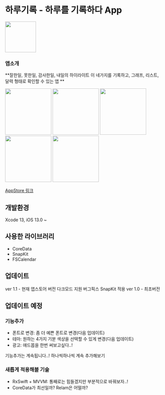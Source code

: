 # 하루기록 - 하루를 기록하다 App

<img src="https://user-images.githubusercontent.com/69573768/146582330-e1c11e41-df78-43db-89be-38fb42c7628e.png" width = "100">

### 앱소개

**잘한일, 못한일, 감사한일, 내일의 하이라이트 이 네가지를 기록하고, 
그래프, 리스트, 달력 형태로 확인할 수 있는 앱
**

<img src="https://user-images.githubusercontent.com/69573768/146583233-e7668699-011f-4b9f-b5b8-c1a0534e62bf.png" width = "150"> <img src="https://user-images.githubusercontent.com/69573768/146583252-93db1abe-6145-4310-86cd-8358f52acd32.png" width = "150">
<img src="https://user-images.githubusercontent.com/69573768/146583257-14507918-4c12-44bd-9b99-4ea0d4adc6e4.png" width = "150">
<img src="https://user-images.githubusercontent.com/69573768/146583262-2c186622-df66-4cf4-8011-0e724cf779b7.png" width = "150">
<img src="https://user-images.githubusercontent.com/69573768/146583266-c0a6874a-a310-43cc-b582-119e3e7bc2ff.png" width = "150">


[AppStore 링크](https://apps.apple.com/us/app/하루기록-하루를-기록하다/id1598246774)

## 개발환경
Xcode 13, iOS 13.0 ~

## 사용한 라이브러리
- CoreData
- SnapKit
- FSCalendar

## 업데이트
ver 1.1 - 현재 앱스토어 버전
<new>
  다크모드 지원
  버그픽스
  SnapKit 적용
ver 1.0 - 최초버전 
  
## 업데이트 예정

  ### 기능추가
  - 폰트로 변경: 좀 더 예쁜 폰트로 변경(다음 업데이트)
  - 테마: 원하는 4가지 기분 색상을 선택할 수 있게 변경(다음 업데이트)
  - 광고: 애드몹을 한번 써보고싶다..!
  
  기능추가는 계속됩니다..! 하나씩하나씩 계속 추가해보기
  
  ### 새롭게 적용해볼 기술
  - RxSwift + MVVM: 통째로는 힘들겠지만 부분적으로 바꿔보자..!
  - CoreData가 최선일까? Relam은 어떨까?

  

